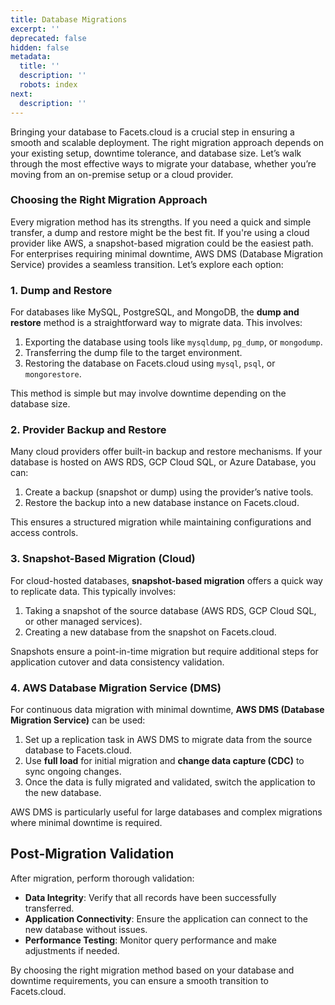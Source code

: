 ```yaml
---
title: Database Migrations
excerpt: ''
deprecated: false
hidden: false
metadata:
  title: ''
  description: ''
  robots: index
next:
  description: ''
---
```

Bringing your database to Facets.cloud is a crucial step in ensuring a smooth and scalable deployment. The right migration approach depends on your existing setup, downtime tolerance, and database size. Let’s walk through the most effective ways to migrate your database, whether you’re moving from an on-premise setup or a cloud provider.

### Choosing the Right Migration Approach

Every migration method has its strengths. If you need a quick and simple transfer, a dump and restore might be the best fit. If you're using a cloud provider like AWS, a snapshot-based migration could be the easiest path. For enterprises requiring minimal downtime, AWS DMS (Database Migration Service) provides a seamless transition. Let’s explore each option:

### 1. Dump and Restore

For databases like MySQL, PostgreSQL, and MongoDB, the **dump and restore** method is a straightforward way to migrate data. This involves:  

1. Exporting the database using tools like `mysqldump`, `pg_dump`, or `mongodump`.  
2. Transferring the dump file to the target environment.  
3. Restoring the database on Facets.cloud using `mysql`, `psql`, or `mongorestore`.  

This method is simple but may involve downtime depending on the database size.  

### 2. Provider Backup and Restore

Many cloud providers offer built-in backup and restore mechanisms. If your database is hosted on AWS RDS, GCP Cloud SQL, or Azure Database, you can:  

1. Create a backup (snapshot or dump) using the provider’s native tools.  
2. Restore the backup into a new database instance on Facets.cloud.  

This ensures a structured migration while maintaining configurations and access controls.  

### 3. Snapshot-Based Migration (Cloud)

For cloud-hosted databases, **snapshot-based migration** offers a quick way to replicate data. This typically involves:  

1. Taking a snapshot of the source database (AWS RDS, GCP Cloud SQL, or other managed services).  
2. Creating a new database from the snapshot on Facets.cloud.  

Snapshots ensure a point-in-time migration but require additional steps for application cutover and data consistency validation.  

### 4. AWS Database Migration Service (DMS)

For continuous data migration with minimal downtime, **AWS DMS (Database Migration Service)** can be used:  

1. Set up a replication task in AWS DMS to migrate data from the source database to Facets.cloud.  
2. Use **full load** for initial migration and **change data capture (CDC)** to sync ongoing changes.  
3. Once the data is fully migrated and validated, switch the application to the new database.  

AWS DMS is particularly useful for large databases and complex migrations where minimal downtime is required.  

## Post-Migration Validation

After migration, perform thorough validation:  

* **Data Integrity**: Verify that all records have been successfully transferred.  
* **Application Connectivity**: Ensure the application can connect to the new database without issues.  
* **Performance Testing**: Monitor query performance and make adjustments if needed.  

By choosing the right migration method based on your database and downtime requirements, you can ensure a smooth transition to Facets.cloud.
